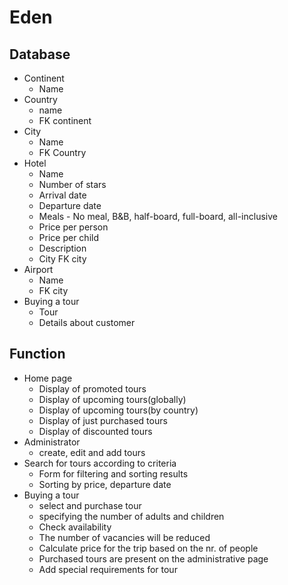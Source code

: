 # Eden

## Database
- Continent
  - Name
- Country
  - name
  - FK continent
- City
  - Name
  - FK Country
- Hotel
  - Name
  - Number of stars
  - Arrival date
  - Departure date
  - Meals - No meal, B&B, half-board, full-board, all-inclusive
  - Price per person
  - Price per child
  - Description
  - City FK city
- Airport
  - Name
  - FK city
- Buying a tour
  - Tour
  - Details about customer
  
## Function

- Home page
  - Display of promoted tours
  - Display of upcoming tours(globally)
  - Display of upcoming tours(by country)
  - Display of just purchased tours
  - Display of discounted tours
- Administrator
  - create, edit and add tours
- Search for tours according to criteria
  - Form for filtering and sorting results
  - Sorting by price, departure date
- Buying a tour
  - select and purchase tour
  - specifying the number of adults and children
  - Check availability
  - The number of vacancies will be reduced
  - Calculate price for the trip based on the nr. of people
  - Purchased tours are present on the administrative page
  - Add special requirements for tour